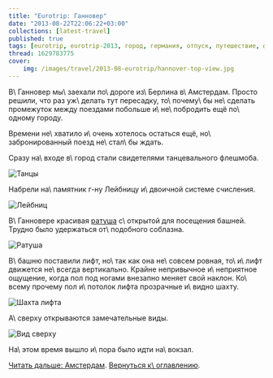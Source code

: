```yaml
---
title: "Eurotrip: Ганновер"
date: "2013-08-22T22:06:22+03:00"
collections: [latest-travel]
published: true
tags: [eurotrip, eurotrip-2013, город, германия, отпуск, путешествие, фотки]
thread: 1629783775
cover:
    img: /images/travel/2013-08-eurotrip/hannover-top-view.jpg
---
```


В\ Ганновер мы\ заехали по\ дороге из\ Берлина в\ Амстердам. Просто решили, что раз уж\ делать тут пересадку,
то\ почему\ бы не\ сделать промежуток между поездами побольше и\ не\ побродить ещё по\ одному городу.

Времени не\ хватило и\ очень хотелось остаться ещё, но\ забронированный поезд не\ стал\ бы ждать.

Сразу на\ входе в\ город стали свидетелями танцевального флешмоба.

![Танцы](/images/travel/2013-08-eurotrip/hannover-flashmob.jpg "Танцы")

Набрели на\ памятник г-ну Лейбницу и\ двоичной системе счисления.

![Лейбниц](/images/travel/2013-08-eurotrip/hannover-leibniz.jpg "Лейбниц")

В\ Ганновере красивая [ратуша][rathaus] с\ открытой для посещения башней. Трудно было удержаться от\ подобного соблазна.

![Ратуша](/images/travel/2013-08-eurotrip/hannover-town-hall.jpg "Ратуша")

В\ башню поставили лифт, но\ так как она не\ совсем ровная, то\ и\ лифт движется не\ всегда вертикально. Крайне
непривычное и\ неприятное ощущение, когда пол под ногами внезапно меняет свой наклон. Ко\ всему прочему пол и\ потолок
лифта прозрачные и\ видно шахту.

![Шахта лифта](/images/travel/2013-08-eurotrip/hannover-lift.jpg "Шахта лифта")

А\ сверху открываются замечательные виды.

![Вид сверху](/images/travel/2013-08-eurotrip/hannover-top-view.jpg "Вид сверху")

На\ этом время вышло и\ пора было идти на\ вокзал.

[Читать дальше: Амстердам](/post/eurotrip-amsterdam/). [Вернуться к\ оглавлению](/post/eurotrip-2013/).

[rathaus]: http://ru.wikipedia.org/wiki/%D0%A1%D1%82%D0%B0%D1%80%D0%B0%D1%8F_%D1%80%D0%B0%D1%82%D1%83%D1%88%D0%B0_(%D0%93%D0%B0%D0%BD%D0%BD%D0%BE%D0%B2%D0%B5%D1%80)